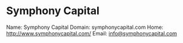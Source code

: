 
# Symphony Capital

Name: Symphony Capital
Domain: symphonycapital.com
Home: http://www.symphonycapital.com/
Email: info@symphonycapital.com
